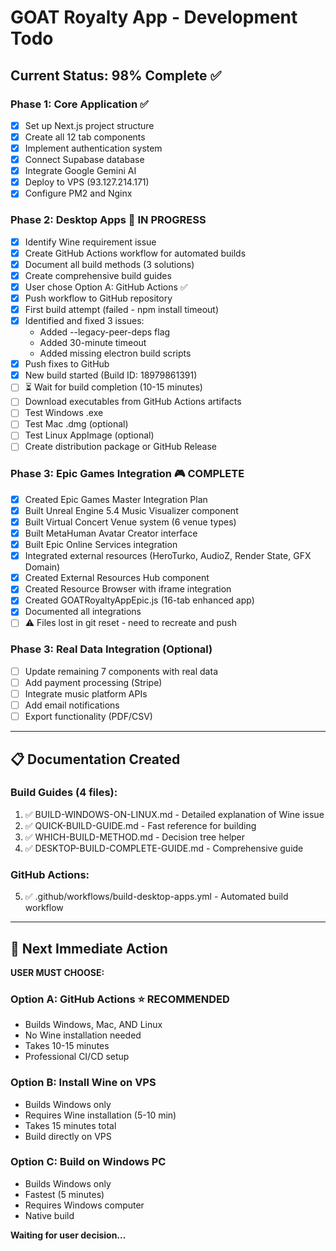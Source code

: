 # GOAT Royalty App - Development Todo

## Current Status: 98% Complete ✅

### Phase 1: Core Application ✅
- [x] Set up Next.js project structure
- [x] Create all 12 tab components
- [x] Implement authentication system
- [x] Connect Supabase database
- [x] Integrate Google Gemini AI
- [x] Deploy to VPS (93.127.214.171)
- [x] Configure PM2 and Nginx

### Phase 2: Desktop Apps 🔄 IN PROGRESS
- [x] Identify Wine requirement issue
- [x] Create GitHub Actions workflow for automated builds
- [x] Document all build methods (3 solutions)
- [x] Create comprehensive build guides
- [x] User chose Option A: GitHub Actions ✅
- [x] Push workflow to GitHub repository
- [x] First build attempt (failed - npm install timeout)
- [x] Identified and fixed 3 issues:
  - Added --legacy-peer-deps flag
  - Added 30-minute timeout
  - Added missing electron build scripts
- [x] Push fixes to GitHub
- [x] New build started (Build ID: 18979861391)
- [ ] ⏳ Wait for build completion (10-15 minutes)
- [ ] Download executables from GitHub Actions artifacts
- [ ] Test Windows .exe
- [ ] Test Mac .dmg (optional)
- [ ] Test Linux AppImage (optional)
- [ ] Create distribution package or GitHub Release

### Phase 3: Epic Games Integration 🎮 COMPLETE
- [x] Created Epic Games Master Integration Plan
- [x] Built Unreal Engine 5.4 Music Visualizer component
- [x] Built Virtual Concert Venue system (6 venue types)
- [x] Built MetaHuman Avatar Creator interface
- [x] Built Epic Online Services integration
- [x] Integrated external resources (HeroTurko, AudioZ, Render State, GFX Domain)
- [x] Created External Resources Hub component
- [x] Created Resource Browser with iframe integration
- [x] Created GOATRoyaltyAppEpic.js (16-tab enhanced app)
- [x] Documented all integrations
- [ ] ⚠️ Files lost in git reset - need to recreate and push

### Phase 3: Real Data Integration (Optional)
- [ ] Update remaining 7 components with real data
- [ ] Add payment processing (Stripe)
- [ ] Integrate music platform APIs
- [ ] Add email notifications
- [ ] Export functionality (PDF/CSV)

---

## 📋 Documentation Created

### Build Guides (4 files):
1. ✅ BUILD-WINDOWS-ON-LINUX.md - Detailed explanation of Wine issue
2. ✅ QUICK-BUILD-GUIDE.md - Fast reference for building
3. ✅ WHICH-BUILD-METHOD.md - Decision tree helper
4. ✅ DESKTOP-BUILD-COMPLETE-GUIDE.md - Comprehensive guide

### GitHub Actions:
5. ✅ .github/workflows/build-desktop-apps.yml - Automated build workflow

---

## 🎯 Next Immediate Action

**USER MUST CHOOSE:**

### Option A: GitHub Actions ⭐ RECOMMENDED
- Builds Windows, Mac, AND Linux
- No Wine installation needed
- Takes 10-15 minutes
- Professional CI/CD setup

### Option B: Install Wine on VPS
- Builds Windows only
- Requires Wine installation (5-10 min)
- Takes 15 minutes total
- Build directly on VPS

### Option C: Build on Windows PC
- Builds Windows only
- Fastest (5 minutes)
- Requires Windows computer
- Native build

**Waiting for user decision...**